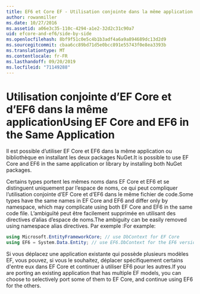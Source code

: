 ```yaml
---
title: EF6 et Core EF - Utilisation conjointe dans la même application
author: rowanmiller
ms.date: 10/27/2016
ms.assetid: a06e3c35-110c-4294-a1e2-32d2c31c90a7
uid: efcore-and-ef6/side-by-side
ms.openlocfilehash: 8bf9f51c0e5c4b1b3adf4a6a9a894689dc13d2d9
ms.sourcegitcommit: cbaa6cc89bd71d5e0bcc891e55743f0e8ea3393b
ms.translationtype: MT
ms.contentlocale: fr-FR
ms.lasthandoff: 09/20/2019
ms.locfileid: "71149288"
---
```

# <a name="using-ef-core-and-ef6-in-the-same-application"></a><span data-ttu-id="4a243-102">Utilisation conjointe d’EF Core et d’EF6 dans la même application</span><span class="sxs-lookup"><span data-stu-id="4a243-102">Using EF Core and EF6 in the Same Application</span></span>

<span data-ttu-id="4a243-103">Il est possible d’utiliser EF Core et EF6 dans la même application ou bibliothèque en installant les deux packages NuGet.</span><span class="sxs-lookup"><span data-stu-id="4a243-103">It is possible to use EF Core and EF6 in the same application or library by installing both NuGet packages.</span></span>

<span data-ttu-id="4a243-104">Certains types portent les mêmes noms dans EF Core et EF6 et se distinguent uniquement par l’espace de noms, ce qui peut compliquer l’utilisation conjointe d’EF Core et d’EF6 dans le même fichier de code.</span><span class="sxs-lookup"><span data-stu-id="4a243-104">Some types have the same names in EF Core and EF6 and differ only by namespace, which may complicate using both EF Core and EF6 in the same code file.</span></span> <span data-ttu-id="4a243-105">L’ambiguïté peut être facilement supprimée en utilisant des directives d’alias d’espace de noms.</span><span class="sxs-lookup"><span data-stu-id="4a243-105">The ambiguity can be easily removed using namespace alias directives.</span></span> <span data-ttu-id="4a243-106">Par exemple :</span><span class="sxs-lookup"><span data-stu-id="4a243-106">For example:</span></span>

``` csharp
using Microsoft.EntityFrameworkCore; // use DbContext for EF Core
using EF6 = System.Data.Entity; // use EF6.DbContext for the EF6 version
```

<span data-ttu-id="4a243-107">Si vous déplacez une application existante qui possède plusieurs modèles EF, vous pouvez, si vous le souhaitez, déplacer spécifiquement certains d'entre eux dans EF Core et continuer à utiliser EF6 pour les autres.</span><span class="sxs-lookup"><span data-stu-id="4a243-107">If you are porting an existing application that has multiple EF models, you can choose to selectively port some of them to EF Core, and continue using EF6 for the others.</span></span>

